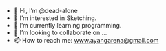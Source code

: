 - 👋 Hi, I’m @dead-alone
- 👀 I’m interested in Sketching.
- 🌱 I’m currently learning programming.
- 💞️ I’m looking to collaborate on ...
- 📫 How to reach me: www.ayangarena@gmail.com

<!---
dead-alone/dead-alone is a ✨ special ✨ repository because its `README.md` (this file) appears on your GitHub profile.
You can click the Preview link to take a look at your changes.
--->
